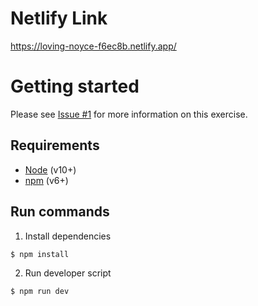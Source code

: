 # Netlify Link
https://loving-noyce-f6ec8b.netlify.app/

# Getting started

Please see [Issue #1](https://github.com/mozilla/privacy-security-student-worker-project/issues/1) for more information on this exercise. 

## Requirements

- [Node](https://nodejs.org/en/blog/release/v10.20.1/) (v10+)
- [npm](https://docs.npmjs.com/cli/v6/commands/npm-install) (v6+)

## Run commands

1. Install dependencies 

```
$ npm install
```

2. Run developer script

```
$ npm run dev
```
